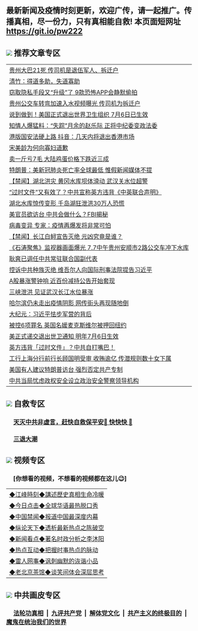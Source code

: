 ## 最新新闻及疫情时刻更新，欢迎广传，请一起推广。传播真相，尽一份力，只有真相能自救! 本页面短网址 https://git.io/pw222

## <img src="https://img.icons8.com/cute-clipart/2x/circled-right.png"> 推荐文章专区

<Table>
<tr><td colspan="2" align="left"><a href="https://atqsogoj.xhuyd.press/?name=c1195450&key=encdeuyadochlaxz&from=pw2">贵州大巴21死 传司机是退伍军人、拆迁户</a></td></tr>
<tr><td colspan="2" align="left"><a href="https://atqsogoj.xhuyd.press/?name=c1195425&key=encdeuyadochlaxz&from=pw2">清竹：得道多助，失道寡助</a></td></tr>
<tr><td colspan="2" align="left"><a href="https://atqsogoj.xhuyd.press/?name=c1195470&key=encdeuyadochlaxz&from=pw2">窃取隐私手段又“升级”了 9款恐怖APP会静默偷拍</a></td></tr>
<tr><td colspan="2" align="left"><a href="https://atqsogoj.xhuyd.press/?name=c1195519&key=encdeuyadochlaxz&from=pw2">贵州公交车转弯加速入水视频曝光 传司机为拆迁户</a></td></tr>
<tr><td colspan="2" align="left"><a href="https://atqsogoj.xhuyd.press/?name=c1195491&key=encdeuyadochlaxz&from=pw2">说到做到！美国正式退出世界卫生组织 7月6日已生效</a></td></tr>
<tr><td colspan="2" align="left"><a href="https://atqsogoj.xhuyd.press/?name=c1195467&key=encdeuyadochlaxz&from=pw2">知情人爆猛料：“失踪”月余的赵乐际 正将中纪委变政法委</a></td></tr>
<tr><td colspan="2" align="left"><a href="https://atqsogoj.xhuyd.press/?name=c1195489&key=encdeuyadochlaxz&from=pw2">港版国安法硬上路 抖音：几天内将退出香港市场</a></td></tr>
<tr><td colspan="2" align="left"><a href="https://atqsogoj.xhuyd.press/?name=c1195510&key=encdeuyadochlaxz&from=pw2">宋美龄为何向寡妇道歉</a></td></tr>
<tr><td colspan="2" align="left"><a href="https://atqsogoj.xhuyd.press/?name=c1195512&key=encdeuyadochlaxz&from=pw2">卖一斤亏7毛 大陆鸡蛋价格下跌近三成</a></td></tr>
<tr><td colspan="2" align="left"><a href="https://atqsogoj.xhuyd.press/?name=c1195495&key=encdeuyadochlaxz&from=pw2">特朗普：美新冠肺炎死亡率全球最低 惟假新闻媒体不提</a></td></tr>
<tr><td colspan="2" align="left"><a href="https://atqsogoj.xhuyd.press/?name=c1195517&key=encdeuyadochlaxz&from=pw2">【禁闻】湖北洪灾 黄冈水库坝体滑动 武汉关水位超警</a></td></tr>
<tr><td colspan="2" align="left"><a href="https://atqsogoj.xhuyd.press/?name=c1195520&key=encdeuyadochlaxz&from=pw2">“过时文件”又有效了？中共宣称英方违背《中英联合声明》</a></td></tr>
<tr><td colspan="2" align="left"><a href="https://atqsogoj.xhuyd.press/?name=c1195468&key=encdeuyadochlaxz&from=pw2">湖北水库惊传变形 千岛湖狂泄洪30万人恐慌</a></td></tr>
<tr><td colspan="2" align="left"><a href="https://atqsogoj.xhuyd.press/?name=c1195498&key=encdeuyadochlaxz&from=pw2">美官员欲访台 中共会做什么？FBI揭秘</a></td></tr>
<tr><td colspan="2" align="left"><a href="https://atqsogoj.xhuyd.press/?name=c1195516&key=encdeuyadochlaxz&from=pw2">病毒变异 专家：疫情再爆发将非常可怕</a></td></tr>
<tr><td colspan="2" align="left"><a href="https://atqsogoj.xhuyd.press/?name=c1195481&key=encdeuyadochlaxz&from=pw2">【禁闻】长江白鲟宣告灭绝 元凶究竟是谁？</a></td></tr>
<tr><td colspan="2" align="left"><a href="https://atqsogoj.xhuyd.press/?name=c1195452&key=encdeuyadochlaxz&from=pw2">《石涛聚焦》监视器画面爆光 7.7中午贵州安顺市2路公交车冲下水库</a></td></tr>
<tr><td colspan="2" align="left"><a href="https://atqsogoj.xhuyd.press/?name=c1195511&key=encdeuyadochlaxz&from=pw2">耿爽已调任中共常驻联合国副代表</a></td></tr>
<tr><td colspan="2" align="left"><a href="https://atqsogoj.xhuyd.press/?name=c1195488&key=encdeuyadochlaxz&from=pw2">控诉中共种族灭绝 维吾尔人向国际刑事法院提告习近平</a></td></tr>
<tr><td colspan="2" align="left"><a href="https://atqsogoj.xhuyd.press/?name=c1195471&key=encdeuyadochlaxz&from=pw2">A股暴涨警钟响 近百份减持公告开始套现</a></td></tr>
<tr><td colspan="2" align="left"><a href="https://atqsogoj.xhuyd.press/?name=c1195503&key=encdeuyadochlaxz&from=pw2">三峡泄洪  见证武汉长江水位暴涨</a></td></tr>
<tr><td colspan="2" align="left"><a href="https://atqsogoj.xhuyd.press/?name=c1195504&key=encdeuyadochlaxz&from=pw2">哈尔滨仍未走出疫情阴影  网传街头再现随地倒</a></td></tr>
<tr><td colspan="2" align="left"><a href="https://atqsogoj.xhuyd.press/?name=c1195445&key=encdeuyadochlaxz&from=pw2">大纪元：习近平怯步军营的背后</a></td></tr>
<tr><td colspan="2" align="left"><a href="https://atqsogoj.xhuyd.press/?name=c1195494&key=encdeuyadochlaxz&from=pw2">被控6项罪名 英国名媛麦克斯维尔被押回纽约</a></td></tr>
<tr><td colspan="2" align="left"><a href="https://atqsogoj.xhuyd.press/?name=c1195515&key=encdeuyadochlaxz&from=pw2">美正式递交退出世卫通知 明年7月6日生效</a></td></tr>
<tr><td colspan="2" align="left"><a href="https://atqsogoj.xhuyd.press/?name=c1195430&key=encdeuyadochlaxz&from=pw2">英方违背「过时文件」？中共自打嘴巴！</a></td></tr>
<tr><td colspan="2" align="left"><a href="https://atqsogoj.xhuyd.press/?name=c1195493&key=encdeuyadochlaxz&from=pw2">工行上海分行前行长顾国明受审 收贿逾亿 传潜规则数十女下属</a></td></tr>
<tr><td colspan="2" align="left"><a href="https://atqsogoj.xhuyd.press/?name=c1195475&key=encdeuyadochlaxz&from=pw2">美国有人建议特朗普访台 强烈否定共产专制</a></td></tr>
<tr><td colspan="2" align="left"><a href="https://atqsogoj.xhuyd.press/?name=c1195428&key=encdeuyadochlaxz&from=pw2">中共当局忧虑政权安全设立政治安全警察领导机构</a></td></tr>
</Table>

## <img src="https://img.icons8.com/cute-clipart/2x/circled-right.png">  自救专区

 ### &nbsp;&nbsp;&nbsp;&nbsp; [天灭中共非虚言，赶快自救保平安🍎 快快快 📩](https://github.com/pwgy/td/blob/master/README.md)
 
 ### &nbsp;&nbsp;&nbsp;&nbsp; [三退大潮](https://is.gd/fCPoKo) 

## <img src="https://img.icons8.com/cute-clipart/2x/circled-right.png"> 视频专区
### &nbsp;&nbsp;&nbsp;&nbsp; [你想看的视频，不想看的视频都在这儿😉] <tr>
 <Table>
   <tr>
   <td colspan="2" align=left> 
<a href="https://kmyaoayewvhx.xhyte.press/oo.aspx?name=c922850&key=wybpblbewupvzpbn&from=gy22&tag=9877">◆江峰時刻◆講述歷史真相生命冷暖</a><br/>
    </td>
  </tr>
   <tr>
   <td colspan="2" align=left> 
<a href="https://kmyaoayewvhx.xhyte.press/oo.aspx?name=c816850&key=wybpblbewupvzpbn&from=gy22&tag=9877">◆今日点击◆全球华语最热脱口秀</a><br/>
    </td>
  </tr>
  <tr>
  <td colspan="2" align=left>
<a href="https://kmyaoayewvhx.xhyte.press/oo.aspx?name=c816860&key=wybpblbewupvzpbn&from=gy22&tag=99733110">◆中国禁闻◆报道中国最深度内幕</a><br/>
   </tr>
  <tr>
     <td colspan="2" align=left>
<a href="https://kmyaoayewvhx.xhyte.press/oo.aspx?name=c816855&key=wybpblbewupvzpbn&from=gy22&tag=997110">◆纵论天下◆透析最新热点之陈破空</a><br/>
   </tr>
   <tr>
      <td colspan="2" align=left>
<a href="https://kmyaoayewv4hx.xhyte.press/oo.aspx?name=c838308&key=wybpblbewupvzpbn&from=gy22&tag=9973110">◆新闻看点◆著名时政分析之李沐阳</a><br/>
   </tr>
   <tr>
     <td colspan="2" align=left>
<a href="https://kmy4aoayewvhx.xhyte.press/oo.aspx?name=c816852&key=wybpblbewupvzpbn&from=gy22&tag=9733110">◆热点互动◆把握时事热点的脉动</a><br/>
   </tr>
   <tr>
      <td colspan="2" align=left>
<a href="https://kmyaoaye4wvhx.xhyte.press/oo.aspx?name=c816694&key=wybpblbewupvzpbn&from=gy22&tag=93310">◆雷人网事◆讽刺幽默的诙谐小品</a><br/>
   </tr>
   <tr>
    <td colspan="2" align=left>
<a href="https://kmyao4ayewvhx.xhyte.press/oo.aspx?name=c816650&key=wybpblbewupvzpbn&from=gy22&tag=9973110">◆老北京茶馆◆谈笑间体会深层思考</a><br/>
   </tr>
</Table>
 
## <img src="https://img.icons8.com/cute-clipart/2x/circled-right.png"> 中共画皮专区


 ### &nbsp;&nbsp;&nbsp;&nbsp; [法轮功真相](https://github.com/begood0513/basic/blob/master/README.md) &nbsp;|&nbsp; [九评共产党](https://github.com/begood0513/9ping.md/blob/master/README.md) &nbsp;|&nbsp; [解体党文化](https://github.com/begood0513/jtdwh.md/blob/master/README.md)   &nbsp;|&nbsp; [共产主义的终极目的](https://github.com/begood0513/gczydzjmd.md/blob/master/README.md) &nbsp;|&nbsp; [魔鬼在统治我们的世界](https://github.com/begood0513/gczydzjmd.md/blob/master/README.md) 

